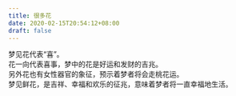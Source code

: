 ```yaml
---
title: 很多花
date: 2020-02-15T20:54:12+08:00
draft: false
---
```


梦见花代表“喜”。<br>
花一向代表喜事，梦中的花是好运和发财的吉兆。<br>
另外花也有女性器官的象征，预示着梦者将会走桃花运。<br>
梦见鲜花，是吉祥、幸福和欢乐的征兆，意味着梦者将一直幸福地生活。<br>
